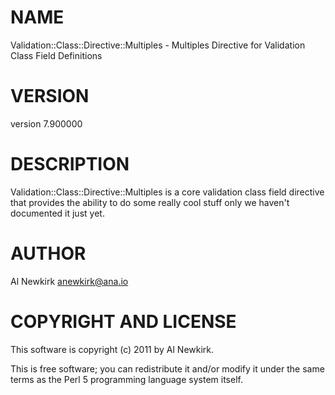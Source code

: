 # NAME

Validation::Class::Directive::Multiples - Multiples Directive for Validation Class Field Definitions

# VERSION

version 7.900000

# DESCRIPTION

Validation::Class::Directive::Multiples is a core validation class field directive
that provides the ability to do some really cool stuff only we haven't
documented it just yet.

# AUTHOR

Al Newkirk <anewkirk@ana.io>

# COPYRIGHT AND LICENSE

This software is copyright (c) 2011 by Al Newkirk.

This is free software; you can redistribute it and/or modify it under
the same terms as the Perl 5 programming language system itself.
